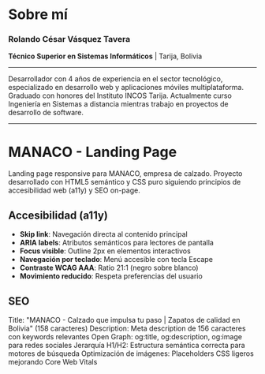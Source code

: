 # Sobre mí

### Rolando César Vásquez Tavera
**Técnico Superior en Sistemas Informáticos** | Tarija, Bolivia

---

Desarrollador con 4 años de experiencia en el sector tecnológico, especializado en desarrollo web y aplicaciones móviles multiplataforma. Graduado con honores del Instituto INCOS Tarija. Actualmente curso Ingeniería en Sistemas a distancia mientras trabajo en proyectos de desarrollo de software.

---

# MANACO - Landing Page

Landing page responsive para MANACO, empresa de calzado. Proyecto desarrollado con HTML5 semántico y CSS puro siguiendo principios de accesibilidad web (a11y) y SEO on-page.

## Accesibilidad (a11y)

- **Skip link**: Navegación directa al contenido principal
- **ARIA labels**: Atributos semánticos para lectores de pantalla  
- **Focus visible**: Outline 2px en elementos interactivos
- **Navegación por teclado**: Menú accesible con tecla Escape
- **Contraste WCAG AAA**: Ratio 21:1 (negro sobre blanco)
- **Movimiento reducido**: Respeta preferencias del usuario

## SEO

Title: "MANACO - Calzado que impulsa tu paso | Zapatos de calidad en Bolivia" (158 caracteres)
Description: Meta description de 156 caracteres con keywords relevantes
Open Graph: og:title, og:description, og:image para redes sociales
Jerarquía H1/H2: Estructura semántica correcta para motores de búsqueda
Optimización de imágenes: Placeholders CSS ligeros mejorando Core Web Vitals